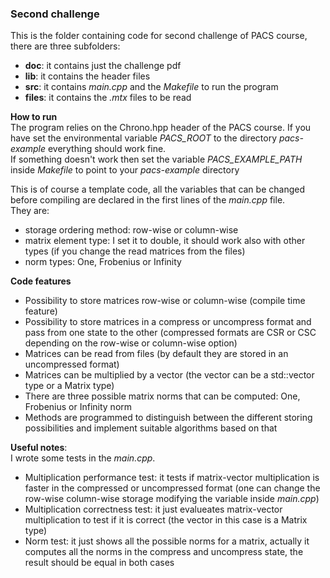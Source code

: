 ### Second challenge  
This is the folder containing code for second challenge of PACS course, there are three subfolders:  
- **doc**: it contains just the challenge pdf
- **lib**: it contains the header files
- **src**: it contains *main.cpp* and the *Makefile* to run the program
- **files**: it contains the *.mtx* files to be read

**How to run**  
The program relies on the Chrono.hpp header of the PACS course. If you have set the environmental variable *PACS_ROOT* to the directory *pacs-example* everything should work fine.  
If something doesn't work then set the variable *PACS_EXAMPLE_PATH* inside *Makefile* to point to your *pacs-example* directory  

This is of course a template code, all the variables that can be changed before compiling are declared in the first lines of the *main.cpp* file.  
They are:
- storage ordering method: row-wise or column-wise  
- matrix element type: I set it to double, it should work also with other types (if you change the read matrices from the files)
- norm types: One, Frobenius or Infinity  

**Code features**  
- Possibility to store matrices row-wise or column-wise (compile time feature)
- Possibility to store matrices in a compress or uncompress format and pass from one state to the other (compressed formats are CSR or CSC depending on the row-wise or column-wise option)
- Matrices can be read from files (by default they are stored in an uncompressed format)
- Matrices can be multiplied by a vector (the vector can be a std::vector type or a Matrix type)
- There are three possible matrix norms that can be computed: One, Frobenius or Infinity norm
- Methods are programmed to distinguish between the different storing possibilities and implement suitable algorithms based on that

**Useful notes**:  
I wrote some tests in the *main.cpp*.
- Multiplication performance test: it tests if matrix-vector multiplication is faster in the compressed or uncompressed format (one can change the row-wise column-wise storage modifying the variable inside *main.cpp*)
- Multiplication correctness test: it just evalueates matrix-vector multiplication to test if it is correct (the vector in this case is a Matrix type)
- Norm test: it just shows all the possible norms for a matrix, actually it computes all the norms in the compress and uncompress state, the result should be equal in both cases



